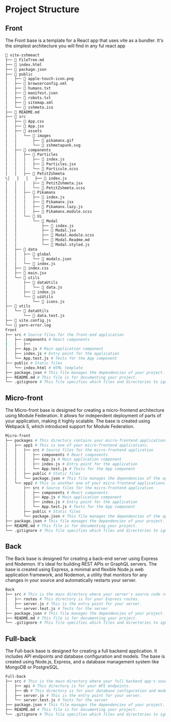 # Project Structure

## Front

The Front base is a template for a React app that uses vite as a bundler. It's the simplest architecture you will find in any ful react app

```bash
 vite-zshmeact
├──  FileTree.md
├──  index.html
├──  package.json
├──  public
│   ├──  apple-touch-icon.png
│   ├──  browserconfig.xml
│   ├──  humans.txt
│   ├──  manifest.json
│   ├── 󰚩 robots.txt
│   ├──  sitemap.xml
│   └──  zshmeta.ico
├──  README.md
├── 󱧼 src
│   ├──  App.css
│   ├──  App.jsx
│   ├──  assets
│   │   └──  images
│   │       ├──  pikamanx.gif
│   │       └──  zshmetapunk.svg
│   ├──  components
│   │   ├──  Particles
│   │   │   ├──  index.js
│   │   │   ├──  Particles.jsx
│   │   │   └──  Particule.scss
│   │   ├──  PetitZshmeta
\│   │   │   ├──  index.js
│   │   │   ├──  PetitZshmeta.jsx
│   │   │   └──  PetitZshmeta.scss
│   │   ├──  Pikamanx
│   │   │   ├──  index.js
│   │   │   ├──  Pikamanx.jsx
│   │   │   ├──  Pikamanx.lazy.js
│   │   │   ├──  Pikamanx.module.scss
│   │   └──  Ui
│   │       └──  Modal
│   │           ├──  index.js
│   │           ├──  Modal.jsx
│   │           ├──  Modal.module.scss
│   │           ├──  Modal.Readme.md
│   │           └──  Modal.styled.js
│   ├──  data
│   │   ├──  global
│   │   │   └──  modals.json
│   │   └──  index.js
│   ├──  index.css
│   ├──  main.jsx
│   └──  utils
│       ├──  dataUtils
│       │   └──  data.js
│       ├──  index.js
│       └──  uiUtils
│           └──  icons.js
├──  utils
│   └──  dataUtils
│       └──  data.test.js
├──  vite.config.js
└──  yarn-error.log
Front
├── src # Source files for the front-end application
│   ├── components # React components
|   |   ├──
│   ├── App.js # Main application component
│   ├── index.js # Entry point for the application
│   └── App.test.js # Tests for the App component
├── public # Static files
│   └── index.html # HTML template
├── package.json # This file manages the dependencies of your project.
├── README.md # This file is for documenting your project.
└── .gitignore # This file specifies which files and directories to ignore in git.
```

## Micro-front

The Micro-front base is designed for creating a micro-frontend architecture using Module Federation.
It allows for independent deployment of parts of your application, making it highly scalable.
The base is created using Webpack 5, which introduced support for Module Federation.

```bash
Micro-front
├── packages # This directory contains your micro-frontend applications.
│   ├── app1 # This is one of your micro-frontend applications.
│   │   ├── src # Source files for the micro-frontend application
│   │   │   ├── components # React components
│   │   │   ├── App.js # Main application component
│   │   │   ├── index.js # Entry point for the application
│   │   │   └── App.test.js # Tests for the App component
│   │   ├── public # Static files
│   │   └── package.json # This file manages the dependencies of the app1.
│   └── app2 # This is another one of your micro-frontend applications.
│       ├── src # Source files for the micro-frontend application
│       │   ├── components # React components
│       │   ├── App.js # Main application component
│       │   ├── index.js # Entry point for the application
│       │   └── App.test.js # Tests for the App component
│       ├── public # Static files
│       └── package.json # This file manages the dependencies of the app2.
├── package.json # This file manages the dependencies of your project.
├── README.md # This file is for documenting your project.
└── .gitignore # This file specifies which files and directories to ignore in git.
```

## Back

The Back base is designed for creating a back-end server using Express and Nodemon.
It's ideal for building REST APIs or GraphQL servers. The base is created using Express, a minimal and flexible Node.js web application framework, and Nodemon, a utility that monitors for any changes in your source and automatically restarts your server.

```bash
Back
├── src # This is the main directory where your server's source code resides.
│   ├── routes # This directory is for your Express routes.
│   ├── server.js # This is the entry point for your server.
│   └── server.test.js # Tests for the server
├── package.json # This file manages the dependencies of your project.
├── README.md # This file is for documenting your project.
└── .gitignore # This file specifies which files and directories to ignore in git.
```

## Full-back

The Full-back base is designed for creating a full backend application.
It includes API endpoints and database configuration and models.
The base is created using Node.js, Express, and a database management system like MongoDB or PostgreSQL.

```bash
Full-back
├── src # This is the main directory where your full backend app's source code resides.
│   ├── api # This directory is for your API endpoints.
│   ├── db # This directory is for your database configuration and models.
│   ├── server.js # This is the entry point for your server.
│   └── server.test.js # Tests for the server
├── package.json # This file manages the dependencies of your project.
├── README.md # This file is for documenting your project.
└── .gitignore # This file specifies which files and directories to ignore in git.
```
